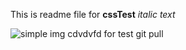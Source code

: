This is readme file for **cssTest**
*italic text*

![simple img](/Animations/img/bck1)
cdvdvfd
for test git pull
